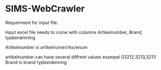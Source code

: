 # SIMS-WebCrawler
Requerment for input file.

Input excel file needs to come with columns Artikelnumber, Brand, typbenämning

Artikelnumber is artikelnumer/rks/enum 

artikelnumber can have several diffrent values exampel 03212,3213,3213
Brand is brand
typbenämning 
